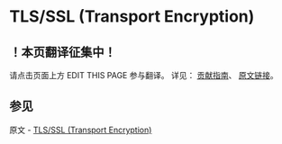 # TLS/SSL (Transport Encryption)

## ！本页翻译征集中！

请点击页面上方 EDIT THIS PAGE 参与翻译。
详见：
[贡献指南]( https://github.com/JinMuInfo/MongoDB-Manual-zh/blob/master/CONTRIBUTING.md )、
[原文链接](  https://docs.mongodb.com/manual/core/security-transport-encryption/  )。

## 参见

原文 - [TLS/SSL (Transport Encryption)]( https://docs.mongodb.com/manual/core/security-transport-encryption/ )

